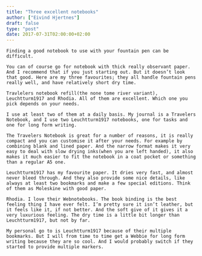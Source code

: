 ```yaml
---
title: "Three excellent notebooks"
author: ["Eivind Hjertnes"]
draft: false
type: "post"
date: 2017-07-31T02:00:00+02:00
---
```


<div class="HTML">
  <div></div>

<p>

</div>

```text
Finding a good notebook to use with your fountain pen can be difficult.
```

<div class="HTML">
  <div></div>

</p>

</div>

<div class="HTML">
  <div></div>

<p>

</div>

```text
You can of course go for notebook with thick really observant paper. And I recommend that if you just starting out. But it doesn’t look that good. Here are my three favourites; they all handle fountain pens really well, and have relatively short dry time.
```

<div class="HTML">
  <div></div>

</p>

</div>

<div class="HTML">
  <div></div>

<p>

</div>

```text
Travlelers notebook refill(the none tome river variant), Leuchtturm1917 and Rhodia. All of them are excellent. Which one you pick depends on your needs.
```

<div class="HTML">
  <div></div>

</p>

</div>

<div class="HTML">
  <div></div>

<p>

</div>

```text
I use at least two of them at a daily basis. My journal is a Travelers Notebook, and I use two Leuchtturm1917 notebooks, one for tasks and one for long form writing.
```

<div class="HTML">
  <div></div>

</p>

</div>

<div class="HTML">
  <div></div>

<p>

</div>

```text
The Travelers Notebook is great for a number of reasons, it is really compact and you can customise it after your needs. For example by combining blank and lined paper. And the narrow format makes it very easy to deal with slow drying inks(when you are left handed), it also makes it much easier to fit the notebook in a coat pocket or something than a regular A5 one.
```

<div class="HTML">
  <div></div>

</p>

</div>

<div class="HTML">
  <div></div>

<p>

</div>

```text
Leuchtturm1917 has my favourite paper. It dries very fast, and almost never bleed through. And they also provide some nice details, like always at least two bookmarks and make a few special editions. Think of them as Moleskine with good paper.
```

<div class="HTML">
  <div></div>

</p>

</div>

<div class="HTML">
  <div></div>

<p>

</div>

```text
Rhodia. I love their Webnotebooks. The book binding is the best feeling thing I have ever felt. I’m pretty sure it isn’t leather, but it feels like it, if not better. And the soft give of it gives it a very luxurious feeling. The dry time is a little bit longer than Leuchtturm1917, but not by far.
```

<div class="HTML">
  <div></div>

</p>

</div>

<div class="HTML">
  <div></div>

<p>

</div>

```text
My personal go to is Leuchtturm1917 because of their multiple bookmarks. But I will from time to time get a Webbie for long form writing because they are so cool. And I would probably switch if they started to provide multiple markers.
```

<div class="HTML">
  <div></div>

</p>

</div>
